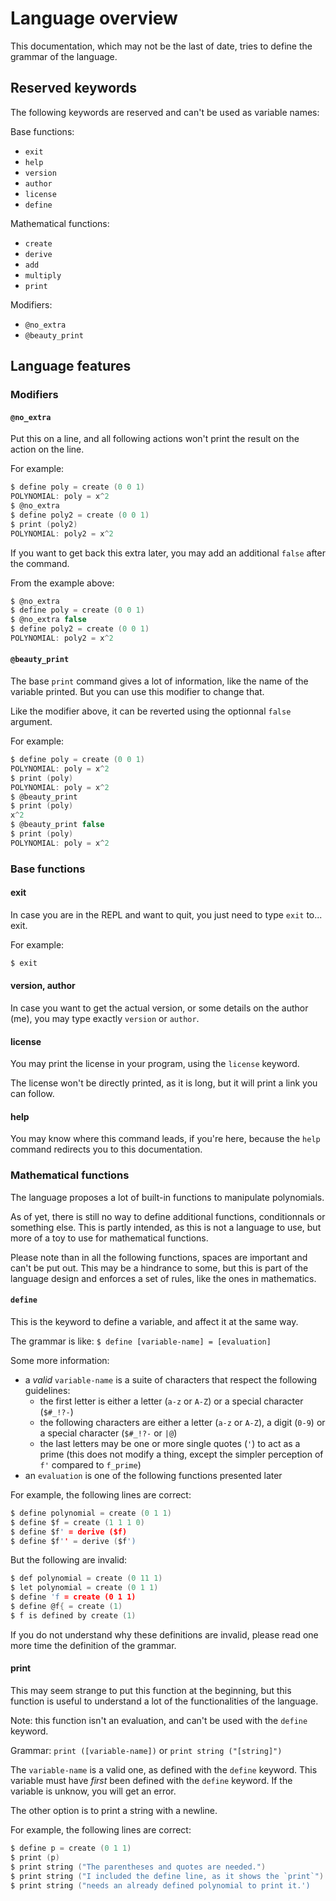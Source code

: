 # Language overview

This documentation, which may not be the last of date, tries to define
the grammar of the language.

## Reserved keywords

The following keywords are reserved and can't be used as variable names:

Base functions:
* `exit`
* `help`
* `version`
* `author`
* `license`
* `define`

Mathematical functions:
* `create`
* `derive`
* `add`
* `multiply`
* `print`

Modifiers:
* `@no_extra`
* `@beauty_print`

## Language features

### Modifiers

#### `@no_extra`

Put this on a line, and all following actions won't print the result
on the action on the line.

For example:
```c
$ define poly = create (0 0 1)
POLYNOMIAL: poly = x^2
$ @no_extra
$ define poly2 = create (0 0 1)
$ print (poly2)
POLYNOMIAL: poly2 = x^2
```

If you want to get back this extra later, you may add an additional `false`
after the command.

From the example above:
```c
$ @no_extra
$ define poly = create (0 0 1)
$ @no_extra false
$ define poly2 = create (0 0 1)
POLYNOMIAL: poly2 = x^2
```

#### `@beauty_print`

The base `print` command gives a lot of information, like the name of the
variable printed. But you can use this modifier to change that.

Like the modifier above, it can be reverted using the optionnal `false`
argument.

For example:
```c
$ define poly = create (0 0 1)
POLYNOMIAL: poly = x^2
$ print (poly)
POLYNOMIAL: poly = x^2
$ @beauty_print
$ print (poly)
x^2
$ @beauty_print false
$ print (poly)
POLYNOMIAL: poly = x^2
```

### Base functions

#### exit

In case you are in the REPL and want to quit, you just need to type
`exit` to... exit.

For example:
```c
$ exit
```

#### version, author

In case you want to get the actual version, or some details on the author
(me), you may type exactly `version`  or `author`.

#### license

You may print the license in your program, using the `license` keyword.

The license won't be directly printed, as it is long, but it will
print a link you can follow.

#### help

You may know where this command leads, if you're here, because the `help`
command redirects you to this documentation.

### Mathematical functions

The language proposes a lot of built-in functions to manipulate polynomials.

As of yet, there is still no way to define additional functions, conditionnals
or something else. This is partly intended, as this is not a language
to use, but more of a toy to use for mathematical functions.

Please note than in all the following functions, spaces are important and
can't be put out. This may be a hindrance to some, but this is part of
the language design and enforces a set of rules, like the ones in
mathematics.

#### `define`

This is the keyword to define a variable, and affect it at the same way.

The grammar is like: `$ define [variable-name] = [evaluation]`

Some more information:
* a _valid_ `variable-name` is a suite of characters that respect the
following guidelines:
    * the first letter is either a letter (`a-z` or `A-Z`) or a special
character (`$#_!?-`)
    * the following characters are either a letter (`a-z` or `A-Z`), a digit
(`0-9`) or a special character (`$#_!?-` or `|@`)
    * the last letters may be one or more single quotes (`'`) to act as a prime
(this does not modify a thing, except the simpler perception of `f'`
compared to `f_prime`)
* an `evaluation` is one of the following functions presented later

For example, the following lines are correct:
```c
$ define polynomial = create (0 1 1)
$ define $f = create (1 1 1 0)
$ define $f' = derive ($f)
$ define $f'' = derive ($f')
```

But the following are invalid:
```c
$ def polynomial = create (0 11 1)
$ let polynomial = create (0 1 1)
$ define 'f = create (0 1 1)
$ define @f{ = create (1)
$ f is defined by create (1)
```

If you do not understand why these definitions are invalid, please read one
more time the definition of the grammar.

#### print

This may seem strange to put this function at the beginning, but this function
is useful to understand a lot of the functionalities of the language.

Note: this function isn't an evaluation, and can't be used with the `define`
keyword.

Grammar: `print ([variable-name])` or `print string ("[string]")`

The `variable-name` is a valid one, as defined with the `define` keyword. This
variable must have _first_ been defined with the `define` keyword. If the
variable is unknow, you will get an error.

The other option is to print a string with a newline.

For example, the following lines are correct:
```c
$ define p = create (0 1 1)
$ print (p)
$ print string ("The parentheses and quotes are needed.")
$ print string ("I included the define line, as it shows the `print`")
$ print string ("needs an already defined polynomial to print it.')
```
